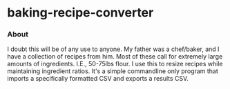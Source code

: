 # baking-recipe-converter

### About

I doubt this will be of any use to anyone. My father was a chef/baker, and I have a collection of recipes from him. Most of these call for extremely large amounts of ingredients. I.E., 50-75lbs flour. I use this to resize recipes while maintaining ingredient ratios. It's a simple commandline only program that imports a specifically formatted CSV and exports a results CSV.

